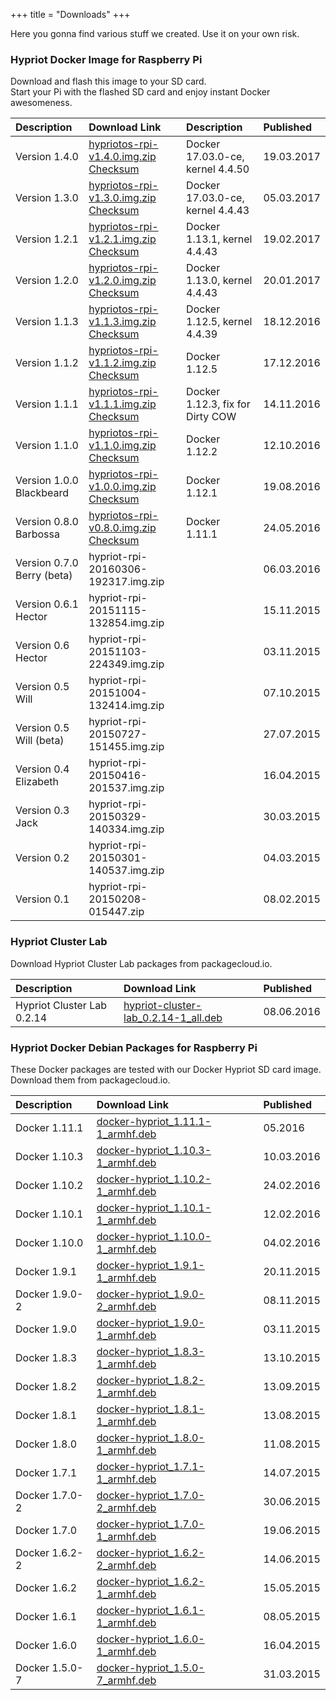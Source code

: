 +++
title = "Downloads"
+++

Here you gonna find various stuff we created. Use it on your own risk.


### Hypriot Docker Image for Raspberry Pi
Download and flash this image to your SD card.  
Start your Pi with the flashed SD card and enjoy instant Docker awesomeness.

| Description                | Download Link                                                                                            | Description                                                                      | Published  |
| :------------------------- | :--------------------------------------------------------------------------------------------------------| :------------------------------------------------------------------------------------| :----------|
| Version 1.4.0      | [hypriotos-rpi-v1.4.0.img.zip](https://github.com/hypriot/image-builder-rpi/releases/download/v1.4.0/hypriotos-rpi-v1.4.0.img.zip) [Checksum](https://github.com/hypriot/image-builder-rpi/releases/download/v1./hypriotos-rpi-v1.4.0.img.zip.sha256)              | Docker 17.03.0-ce, kernel 4.4.50 | 19.03.2017 |
| Version 1.3.0      | [hypriotos-rpi-v1.3.0.img.zip](https://github.com/hypriot/image-builder-rpi/releases/download/v1.3.0/hypriotos-rpi-v1.3.0.img.zip) [Checksum](https://github.com/hypriot/image-builder-rpi/releases/download/v1./hypriotos-rpi-v1.3.0.img.zip.sha256)              | Docker 17.03.0-ce, kernel 4.4.43 | 05.03.2017 |
| Version 1.2.1      | [hypriotos-rpi-v1.2.1.img.zip](https://github.com/hypriot/image-builder-rpi/releases/download/v1.2.1/hypriotos-rpi-v1.2.1.img.zip) [Checksum](https://github.com/hypriot/image-builder-rpi/releases/download/v1./hypriotos-rpi-v1.2.1.img.zip.sha256)              | Docker 1.13.1, kernel 4.4.43 | 19.02.2017 |
| Version 1.2.0      | [hypriotos-rpi-v1.2.0.img.zip](https://github.com/hypriot/image-builder-rpi/releases/download/v1.2.0/hypriotos-rpi-v1.2.0.img.zip) [Checksum](https://github.com/hypriot/image-builder-rpi/releases/download/v1./hypriotos-rpi-v1.2.0.img.zip.sha256)              | Docker 1.13.0, kernel 4.4.43 | 20.01.2017 |
| Version 1.1.3      | [hypriotos-rpi-v1.1.3.img.zip](https://github.com/hypriot/image-builder-rpi/releases/download/v1.1.3/hypriotos-rpi-v1.1.3.img.zip) [Checksum](https://github.com/hypriot/image-builder-rpi/releases/download/v1.1.3/hypriotos-rpi-v1.1.3.img.zip.sha256)              | Docker 1.12.5, kernel 4.4.39 | 18.12.2016 |
| Version 1.1.2      | [hypriotos-rpi-v1.1.2.img.zip](https://github.com/hypriot/image-builder-rpi/releases/download/v1.1.2/hypriotos-rpi-v1.1.2.img.zip) [Checksum](https://github.com/hypriot/image-builder-rpi/releases/download/v1.1.2/hypriotos-rpi-v1.1.2.img.zip.sha256)              | Docker 1.12.5        | 17.12.2016 |
| Version 1.1.1      | [hypriotos-rpi-v1.1.1.img.zip](https://github.com/hypriot/image-builder-rpi/releases/download/v1.1.1/hypriotos-rpi-v1.1.1.img.zip) [Checksum](https://github.com/hypriot/image-builder-rpi/releases/download/v1.1.1/hypriotos-rpi-v1.1.1.img.zip.sha256)              | Docker 1.12.3, fix for Dirty COW        | 14.11.2016 |
| Version 1.1.0      | [hypriotos-rpi-v1.1.0.img.zip](https://github.com/hypriot/image-builder-rpi/releases/download/v1.1.0/hypriotos-rpi-v1.1.0.img.zip) [Checksum](https://github.com/hypriot/image-builder-rpi/releases/download/v1.1.0/hypriotos-rpi-v1.1.0.img.zip.sha256)              | Docker 1.12.2        | 12.10.2016 |
| Version 1.0.0 Blackbeard     | [hypriotos-rpi-v1.0.0.img.zip](https://github.com/hypriot/image-builder-rpi/releases/download/v1.0.0/hypriotos-rpi-v1.0.0.img.zip) [Checksum](https://github.com/hypriot/image-builder-rpi/releases/download/v1.0.0/hypriotos-rpi-v1.0.0.img.zip.sha256)              | Docker 1.12.1        | 19.08.2016 |
| Version 0.8.0 Barbossa     | [hypriotos-rpi-v0.8.0.img.zip](https://github.com/hypriot/image-builder-rpi/releases/download/v0.8.0/hypriotos-rpi-v0.8.0.img.zip) [Checksum](https://github.com/hypriot/image-builder-rpi/releases/download/v0.8.0/hypriotos-rpi-v0.8.0.img.zip.sha256)              | Docker 1.11.1        | 24.05.2016 |
| Version 0.7.0 Berry (beta) | hypriot-rpi-20160306-192317.img.zip |  | 06.03.2016 |
| Version 0.6.1 Hector       | hypriot-rpi-20151115-132854.img.zip |  | 15.11.2015 |
| Version 0.6 Hector         | hypriot-rpi-20151103-224349.img.zip |  | 03.11.2015 |
| Version 0.5 Will           | hypriot-rpi-20151004-132414.img.zip |  | 07.10.2015 |
| Version 0.5 Will (beta)    | hypriot-rpi-20150727-151455.img.zip |  | 27.07.2015 |
| Version 0.4 Elizabeth      | hypriot-rpi-20150416-201537.img.zip |  | 16.04.2015 |
| Version 0.3 Jack           | hypriot-rpi-20150329-140334.img.zip |  | 30.03.2015 |
| Version 0.2                | hypriot-rpi-20150301-140537.img.zip |  | 04.03.2015 |
| Version 0.1                | hypriot-rpi-20150208-015447.zip     |  | 08.02.2015 |


### Hypriot Cluster Lab
Download Hypriot Cluster Lab packages from packagecloud.io.

| Description        | Download Link                                                                                                | Published  |
| :----------------- | :------------------------------------------------------------------------------------------------------------| :----------|
| Hypriot Cluster Lab 0.2.14 | [hypriot-cluster-lab_0.2.14-1_all.deb](https://packagecloud.io/Hypriot/Schatzkiste/packages/debian/jessie/hypriot-cluster-lab_0.2.14-1_all.deb)       | 08.06.2016 |

### Hypriot Docker Debian Packages for Raspberry Pi
These Docker packages are tested with our Docker Hypriot SD card image.  
Download them from packagecloud.io.

| Description        | Download Link                                                                                                | Published  |
| :----------------- | :------------------------------------------------------------------------------------------------------------| :----------|
| Docker 1.11.1 | [docker-hypriot_1.11.1-1_armhf.deb](https://packagecloud.io/Hypriot/Schatzkiste/packages/debian/wheezy/docker-hypriot_1.11.1-1_armhf.deb)       | 05.2016 |
| Docker 1.10.3 | [docker-hypriot_1.10.3-1_armhf.deb](https://packagecloud.io/Hypriot/Schatzkiste/packages/debian/wheezy/docker-hypriot_1.10.3-1_armhf.deb)       | 10.03.2016 |
| Docker 1.10.2 | [docker-hypriot_1.10.2-1_armhf.deb](https://packagecloud.io/Hypriot/Schatzkiste/packages/debian/wheezy/docker-hypriot_1.10.2-1_armhf.deb)       | 24.02.2016 |
| Docker 1.10.1 | [docker-hypriot_1.10.1-1_armhf.deb](https://packagecloud.io/Hypriot/Schatzkiste/packages/debian/wheezy/docker-hypriot_1.10.1-1_armhf.deb)       | 12.02.2016 |
| Docker 1.10.0 | [docker-hypriot_1.10.0-1_armhf.deb](https://packagecloud.io/Hypriot/Schatzkiste/packages/debian/wheezy/docker-hypriot_1.10.0-1_armhf.deb)       | 04.02.2016 |
| Docker 1.9.1 | [docker-hypriot_1.9.1-1_armhf.deb](https://packagecloud.io/Hypriot/Schatzkiste/packages/debian/wheezy/docker-hypriot_1.9.1-1_armhf.deb)       | 20.11.2015 |
| Docker 1.9.0-2 | [docker-hypriot_1.9.0-2_armhf.deb](https://packagecloud.io/Hypriot/Schatzkiste/packages/debian/wheezy/docker-hypriot_1.9.0-2_armhf.deb)       | 08.11.2015 |
| Docker 1.9.0 | [docker-hypriot_1.9.0-1_armhf.deb](https://packagecloud.io/Hypriot/Schatzkiste/packages/debian/wheezy/docker-hypriot_1.9.0-1_armhf.deb)       | 03.11.2015 |
| Docker 1.8.3 | [docker-hypriot_1.8.3-1_armhf.deb](https://packagecloud.io/Hypriot/Schatzkiste/packages/debian/wheezy/docker-hypriot_1.8.3-1_armhf.deb)       | 13.10.2015 |
| Docker 1.8.2 | [docker-hypriot_1.8.2-1_armhf.deb](https://packagecloud.io/Hypriot/Schatzkiste/packages/debian/wheezy/docker-hypriot_1.8.2-1_armhf.deb)       | 13.09.2015 |
| Docker 1.8.1 | [docker-hypriot_1.8.1-1_armhf.deb](https://packagecloud.io/Hypriot/Schatzkiste/packages/debian/wheezy/docker-hypriot_1.8.1-1_armhf.deb)       | 13.08.2015 |
| Docker 1.8.0 | [docker-hypriot_1.8.0-1_armhf.deb](https://packagecloud.io/Hypriot/Schatzkiste/packages/debian/wheezy/docker-hypriot_1.8.0-1_armhf.deb)       | 11.08.2015 |
| Docker 1.7.1   | [docker-hypriot_1.7.1-1_armhf.deb](https://packagecloud.io/Hypriot/Schatzkiste/packages/debian/wheezy/docker-hypriot_1.7.1-1_armhf.deb)       | 14.07.2015 |
| Docker 1.7.0-2 | [docker-hypriot_1.7.0-2_armhf.deb](https://packagecloud.io/Hypriot/Schatzkiste/packages/debian/wheezy/docker-hypriot_1.7.0-2_armhf.deb)       | 30.06.2015 |
| Docker 1.7.0 | [docker-hypriot_1.7.0-1_armhf.deb](https://packagecloud.io/Hypriot/Schatzkiste/packages/debian/wheezy/docker-hypriot_1.7.0-1_armhf.deb)       | 19.06.2015 |
| Docker 1.6.2-2 | [docker-hypriot_1.6.2-2_armhf.deb](https://packagecloud.io/Hypriot/Schatzkiste/packages/debian/wheezy/docker-hypriot_1.6.2-2_armhf.deb)       | 14.06.2015 |
| Docker 1.6.2   | [docker-hypriot_1.6.2-1_armhf.deb](https://packagecloud.io/Hypriot/Schatzkiste/packages/debian/wheezy/docker-hypriot_1.6.2-1_armhf.deb)       | 15.05.2015 |
| Docker 1.6.1   | [docker-hypriot_1.6.1-1_armhf.deb](https://packagecloud.io/Hypriot/Schatzkiste/packages/debian/wheezy/docker-hypriot_1.6.1-1_armhf.deb)       | 08.05.2015 |
| Docker 1.6.0   | [docker-hypriot_1.6.0-1_armhf.deb](https://packagecloud.io/Hypriot/Schatzkiste/packages/debian/wheezy/docker-hypriot_1.6.0-1_armhf.deb)       | 16.04.2015 |
| Docker 1.5.0-7     | [docker-hypriot_1.5.0-7_armhf.deb](https://packagecloud.io/Hypriot/Schatzkiste/packages/debian/wheezy/docker-hypriot_1.5.0-7_armhf.deb)       | 31.03.2015 |
